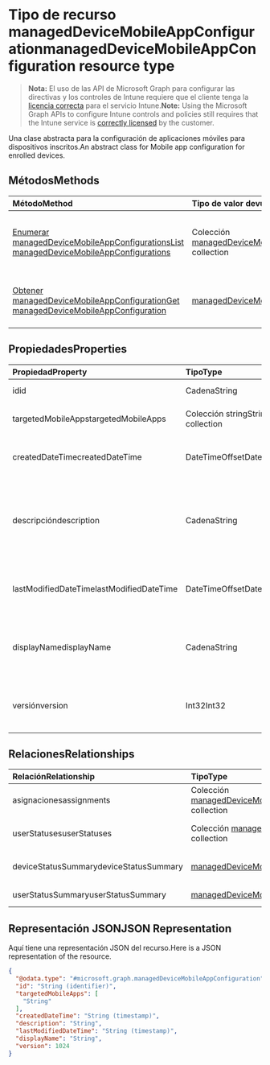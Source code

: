 # <a name="manageddevicemobileappconfiguration-resource-type"></a><span data-ttu-id="0c1a7-101">Tipo de recurso managedDeviceMobileAppConfiguration</span><span class="sxs-lookup"><span data-stu-id="0c1a7-101">managedDeviceMobileAppConfiguration resource type</span></span>

> <span data-ttu-id="0c1a7-102">**Nota:** El uso de las API de Microsoft Graph para configurar las directivas y los controles de Intune requiere que el cliente tenga la [licencia correcta](https://go.microsoft.com/fwlink/?linkid=839381) para el servicio Intune.</span><span class="sxs-lookup"><span data-stu-id="0c1a7-102">**Note:** Using the Microsoft Graph APIs to configure Intune controls and policies still requires that the Intune service is [correctly licensed](https://go.microsoft.com/fwlink/?linkid=839381) by the customer.</span></span>

<span data-ttu-id="0c1a7-103">Una clase abstracta para la configuración de aplicaciones móviles para dispositivos inscritos.</span><span class="sxs-lookup"><span data-stu-id="0c1a7-103">An abstract class for Mobile app configuration for enrolled devices.</span></span>
## <a name="methods"></a><span data-ttu-id="0c1a7-104">Métodos</span><span class="sxs-lookup"><span data-stu-id="0c1a7-104">Methods</span></span>
|<span data-ttu-id="0c1a7-105">Método</span><span class="sxs-lookup"><span data-stu-id="0c1a7-105">Method</span></span>|<span data-ttu-id="0c1a7-106">Tipo de valor devuelto</span><span class="sxs-lookup"><span data-stu-id="0c1a7-106">Return Type</span></span>|<span data-ttu-id="0c1a7-107">Descripción</span><span class="sxs-lookup"><span data-stu-id="0c1a7-107">Description</span></span>|
|:---|:---|:---|
|[<span data-ttu-id="0c1a7-108">Enumerar managedDeviceMobileAppConfigurations</span><span class="sxs-lookup"><span data-stu-id="0c1a7-108">List managedDeviceMobileAppConfigurations</span></span>](../api/intune_apps_manageddevicemobileappconfiguration_list.md)|<span data-ttu-id="0c1a7-109">Colección [managedDeviceMobileAppConfiguration](../resources/intune_apps_manageddevicemobileappconfiguration.md)</span><span class="sxs-lookup"><span data-stu-id="0c1a7-109">[managedDeviceMobileAppConfiguration](../resources/intune_apps_manageddevicemobileappconfiguration.md) collection</span></span>|<span data-ttu-id="0c1a7-110">Enumere las propiedades y las relaciones de los objetos [managedDeviceMobileAppConfiguration](../resources/intune_apps_manageddevicemobileappconfiguration.md).</span><span class="sxs-lookup"><span data-stu-id="0c1a7-110">List properties and relationships of the [managedDeviceMobileAppConfiguration](../resources/intune_apps_manageddevicemobileappconfiguration.md) objects.</span></span>|
|[<span data-ttu-id="0c1a7-111">Obtener managedDeviceMobileAppConfiguration</span><span class="sxs-lookup"><span data-stu-id="0c1a7-111">Get managedDeviceMobileAppConfiguration</span></span>](../api/intune_apps_manageddevicemobileappconfiguration_get.md)|[<span data-ttu-id="0c1a7-112">managedDeviceMobileAppConfiguration</span><span class="sxs-lookup"><span data-stu-id="0c1a7-112">managedDeviceMobileAppConfiguration</span></span>](../resources/intune_apps_manageddevicemobileappconfiguration.md)|<span data-ttu-id="0c1a7-113">Lea las propiedades y las relaciones del objeto [managedDeviceMobileAppConfiguration](../resources/intune_apps_manageddevicemobileappconfiguration.md).</span><span class="sxs-lookup"><span data-stu-id="0c1a7-113">Read properties and relationships of [plannerProgressTaskBoardTaskFormat](../resources/intune_apps_manageddevicemobileappconfiguration.md) object.</span></span>|

## <a name="properties"></a><span data-ttu-id="0c1a7-114">Propiedades</span><span class="sxs-lookup"><span data-stu-id="0c1a7-114">Properties</span></span>
|<span data-ttu-id="0c1a7-115">Propiedad</span><span class="sxs-lookup"><span data-stu-id="0c1a7-115">Property</span></span>|<span data-ttu-id="0c1a7-116">Tipo</span><span class="sxs-lookup"><span data-stu-id="0c1a7-116">Type</span></span>|<span data-ttu-id="0c1a7-117">Descripción</span><span class="sxs-lookup"><span data-stu-id="0c1a7-117">Description</span></span>|
|:---|:---|:---|
|<span data-ttu-id="0c1a7-118">id</span><span class="sxs-lookup"><span data-stu-id="0c1a7-118">id</span></span>|<span data-ttu-id="0c1a7-119">Cadena</span><span class="sxs-lookup"><span data-stu-id="0c1a7-119">String</span></span>|<span data-ttu-id="0c1a7-120">Clave de la entidad.</span><span class="sxs-lookup"><span data-stu-id="0c1a7-120">Key of the setting.</span></span>|
|<span data-ttu-id="0c1a7-121">targetedMobileApps</span><span class="sxs-lookup"><span data-stu-id="0c1a7-121">targetedMobileApps</span></span>|<span data-ttu-id="0c1a7-122">Colección string</span><span class="sxs-lookup"><span data-stu-id="0c1a7-122">String collection</span></span>|<span data-ttu-id="0c1a7-123">La aplicación asociada.</span><span class="sxs-lookup"><span data-stu-id="0c1a7-123">the associated app.</span></span>|
|<span data-ttu-id="0c1a7-124">createdDateTime</span><span class="sxs-lookup"><span data-stu-id="0c1a7-124">createdDateTime</span></span>|<span data-ttu-id="0c1a7-125">DateTimeOffset</span><span class="sxs-lookup"><span data-stu-id="0c1a7-125">DateTimeOffset</span></span>|<span data-ttu-id="0c1a7-126">Fecha y hora en la que se creó el objeto.</span><span class="sxs-lookup"><span data-stu-id="0c1a7-126">DateTime the object was created.</span></span>|
|<span data-ttu-id="0c1a7-127">descripción</span><span class="sxs-lookup"><span data-stu-id="0c1a7-127">description</span></span>|<span data-ttu-id="0c1a7-128">Cadena</span><span class="sxs-lookup"><span data-stu-id="0c1a7-128">String</span></span>|<span data-ttu-id="0c1a7-129">Descripción proporcionada por el administrador de la configuración del dispositivo.</span><span class="sxs-lookup"><span data-stu-id="0c1a7-129">Admin provided description of the Device Configuration.</span></span>|
|<span data-ttu-id="0c1a7-130">lastModifiedDateTime</span><span class="sxs-lookup"><span data-stu-id="0c1a7-130">lastModifiedDateTime</span></span>|<span data-ttu-id="0c1a7-131">DateTimeOffset</span><span class="sxs-lookup"><span data-stu-id="0c1a7-131">DateTimeOffset</span></span>|<span data-ttu-id="0c1a7-132">Fecha y hora en la que se modificó el objeto por última vez.</span><span class="sxs-lookup"><span data-stu-id="0c1a7-132">Indicates the date the object was last modified.</span></span>|
|<span data-ttu-id="0c1a7-133">displayName</span><span class="sxs-lookup"><span data-stu-id="0c1a7-133">displayName</span></span>|<span data-ttu-id="0c1a7-134">Cadena</span><span class="sxs-lookup"><span data-stu-id="0c1a7-134">String</span></span>|<span data-ttu-id="0c1a7-135">Nombre proporcionado por el administrador de la configuración del dispositivo.</span><span class="sxs-lookup"><span data-stu-id="0c1a7-135">Admin provided name of the device configuration.</span></span>|
|<span data-ttu-id="0c1a7-136">versión</span><span class="sxs-lookup"><span data-stu-id="0c1a7-136">version</span></span>|<span data-ttu-id="0c1a7-137">Int32</span><span class="sxs-lookup"><span data-stu-id="0c1a7-137">Int32</span></span>|<span data-ttu-id="0c1a7-138">Versión de la configuración del dispositivo.</span><span class="sxs-lookup"><span data-stu-id="0c1a7-138">Version of the device configuration.</span></span>|

## <a name="relationships"></a><span data-ttu-id="0c1a7-139">Relaciones</span><span class="sxs-lookup"><span data-stu-id="0c1a7-139">Relationships</span></span>
|<span data-ttu-id="0c1a7-140">Relación</span><span class="sxs-lookup"><span data-stu-id="0c1a7-140">Relationship</span></span>|<span data-ttu-id="0c1a7-141">Tipo</span><span class="sxs-lookup"><span data-stu-id="0c1a7-141">Type</span></span>|<span data-ttu-id="0c1a7-142">Descripción</span><span class="sxs-lookup"><span data-stu-id="0c1a7-142">Description</span></span>|
|:---|:---|:---|
|<span data-ttu-id="0c1a7-143">asignaciones</span><span class="sxs-lookup"><span data-stu-id="0c1a7-143">assignments</span></span>|<span data-ttu-id="0c1a7-144">Colección [managedDeviceMobileAppConfigurationAssignment](../resources/intune_apps_manageddevicemobileappconfigurationassignment.md)</span><span class="sxs-lookup"><span data-stu-id="0c1a7-144">[managedDeviceMobileAppConfigurationAssignment](../resources/intune_apps_manageddevicemobileappconfigurationassignment.md) collection</span></span>|<span data-ttu-id="0c1a7-145">La lista de asignaciones de grupo para la configuración de la aplicación.</span><span class="sxs-lookup"><span data-stu-id="0c1a7-145">The list of group assignemenets for app configration.</span></span>|
|<span data-ttu-id="0c1a7-146">userStatuses</span><span class="sxs-lookup"><span data-stu-id="0c1a7-146">userStatuses</span></span>|<span data-ttu-id="0c1a7-147">Colección [managedDeviceMobileAppConfigurationUserStatus](../resources/intune_apps_manageddevicemobileappconfigurationuserstatus.md)</span><span class="sxs-lookup"><span data-stu-id="0c1a7-147">[managedDeviceMobileAppConfigurationUserStatus](../resources/intune_apps_manageddevicemobileappconfigurationuserstatus.md) collection</span></span>|<span data-ttu-id="0c1a7-148">Lista de ManagedDeviceMobileAppConfigurationUserStatus.</span><span class="sxs-lookup"><span data-stu-id="0c1a7-148">List of ManagedDeviceMobileAppConfigurationUserStatus.</span></span>|
|<span data-ttu-id="0c1a7-149">deviceStatusSummary</span><span class="sxs-lookup"><span data-stu-id="0c1a7-149">deviceStatusSummary</span></span>|[<span data-ttu-id="0c1a7-150">managedDeviceMobileAppConfigurationDeviceSummary</span><span class="sxs-lookup"><span data-stu-id="0c1a7-150">managedDeviceMobileAppConfigurationDeviceSummary</span></span>](../resources/intune_apps_manageddevicemobileappconfigurationdevicesummary.md)|<span data-ttu-id="0c1a7-151">Resumen del estado del dispositivo de la configuración de aplicaciones</span><span class="sxs-lookup"><span data-stu-id="0c1a7-151">App configuration device status summary.</span></span>|
|<span data-ttu-id="0c1a7-152">userStatusSummary</span><span class="sxs-lookup"><span data-stu-id="0c1a7-152">userStatusSummary</span></span>|[<span data-ttu-id="0c1a7-153">managedDeviceMobileAppConfigurationUserSummary</span><span class="sxs-lookup"><span data-stu-id="0c1a7-153">managedDeviceMobileAppConfigurationUserSummary</span></span>](../resources/intune_apps_manageddevicemobileappconfigurationusersummary.md)|<span data-ttu-id="0c1a7-154">Resumen del estado del usuario de la configuración de aplicaciones</span><span class="sxs-lookup"><span data-stu-id="0c1a7-154">App configuration user status summary.</span></span>|

## <a name="json-representation"></a><span data-ttu-id="0c1a7-155">Representación JSON</span><span class="sxs-lookup"><span data-stu-id="0c1a7-155">JSON Representation</span></span>
<span data-ttu-id="0c1a7-156">Aquí tiene una representación JSON del recurso.</span><span class="sxs-lookup"><span data-stu-id="0c1a7-156">Here is a JSON representation of the resource.</span></span>
<!-- {
  "blockType": "resource",
  "keyProperty": "id",
  "@odata.type": "microsoft.graph.managedDeviceMobileAppConfiguration"
}
-->
``` json
{
  "@odata.type": "#microsoft.graph.managedDeviceMobileAppConfiguration",
  "id": "String (identifier)",
  "targetedMobileApps": [
    "String"
  ],
  "createdDateTime": "String (timestamp)",
  "description": "String",
  "lastModifiedDateTime": "String (timestamp)",
  "displayName": "String",
  "version": 1024
}
```



